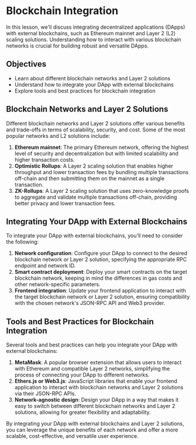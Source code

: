 # Blockchain Integration

In this lesson, we'll discuss integrating decentralized applications (DApps) with external blockchains, such as Ethereum mainnet and Layer 2 (L2) scaling solutions. Understanding how to interact with various blockchain networks is crucial for building robust and versatile DApps.

## Objectives

- Learn about different blockchain networks and Layer 2 solutions
- Understand how to integrate your DApp with external blockchains
- Explore tools and best practices for blockchain integration

## Blockchain Networks and Layer 2 Solutions

Different blockchain networks and Layer 2 solutions offer various benefits and trade-offs in terms of scalability, security, and cost. Some of the most popular networks and L2 solutions include:

1. **Ethereum mainnet**: The primary Ethereum network, offering the highest level of security and decentralization but with limited scalability and higher transaction costs.
2. **Optimistic Rollups**: A Layer 2 scaling solution that enables higher throughput and lower transaction fees by bundling multiple transactions off-chain and then submitting them on the mainnet as a single transaction.
3. **ZK-Rollups**: A Layer 2 scaling solution that uses zero-knowledge proofs to aggregate and validate multiple transactions off-chain, providing better privacy and lower transaction fees.

## Integrating Your DApp with External Blockchains

To integrate your DApp with external blockchains, you'll need to consider the following:

1. **Network configuration**: Configure your DApp to connect to the desired blockchain network or Layer 2 solution, specifying the appropriate RPC endpoint and network ID.
2. **Smart contract deployment**: Deploy your smart contracts on the target blockchain network, keeping in mind the differences in gas costs and other network-specific parameters.
3. **Frontend integration**: Update your frontend application to interact with the target blockchain network or Layer 2 solution, ensuring compatibility with the chosen network's JSON-RPC API and Web3 provider.

## Tools and Best Practices for Blockchain Integration

Several tools and best practices can help you integrate your DApp with external blockchains:

1. **MetaMask**: A popular browser extension that allows users to interact with Ethereum and compatible Layer 2 networks, simplifying the process of connecting your DApp to different networks.
2. **Ethers.js or Web3.js**: JavaScript libraries that enable your frontend application to interact with blockchain networks and Layer 2 solutions via their JSON-RPC APIs.
3. **Network-agnostic design**: Design your DApp in a way that makes it easy to switch between different blockchain networks and Layer 2 solutions, allowing for greater flexibility and adaptability.

By integrating your DApp with external blockchains and Layer 2 solutions, you can leverage the unique benefits of each network and offer a more scalable, cost-effective, and versatile user experience.

